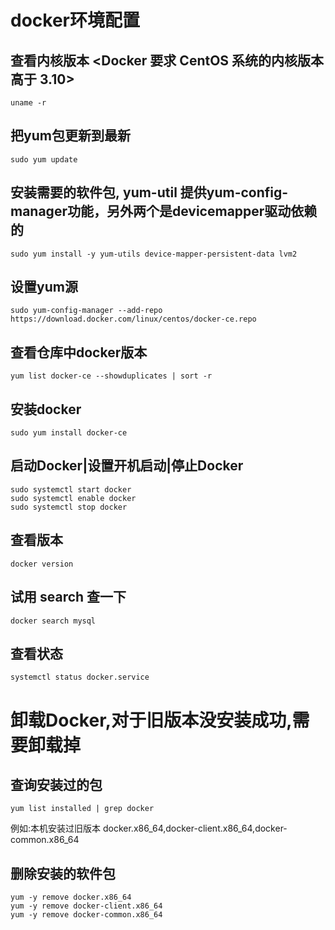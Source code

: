 <!--
 * @author: ares
 * @date: 2022-01-13 16:00:08
 * @lastEditTime: 2022-01-13 16:58:41
 * @lastEditors: ares
 * @description: 
 * 
-->

# docker环境配置

## 查看内核版本 <Docker 要求 CentOS 系统的内核版本高于 3.10>

```shell
uname -r
```

## 把yum包更新到最新

```shell
sudo yum update
```

## 安装需要的软件包, yum-util 提供yum-config-manager功能，另外两个是devicemapper驱动依赖的

```shell
sudo yum install -y yum-utils device-mapper-persistent-data lvm2
```

## 设置yum源

```shell
sudo yum-config-manager --add-repo https://download.docker.com/linux/centos/docker-ce.repo
```

## 查看仓库中docker版本

```shell
yum list docker-ce --showduplicates | sort -r
```

## 安装docker

```shell
sudo yum install docker-ce
```

## 启动Docker|设置开机启动|停止Docker

```shell
sudo systemctl start docker
sudo systemctl enable docker
sudo systemctl stop docker
```

## 查看版本

```shell
docker version
```

## 试用 search 查一下

```shell
docker search mysql
```

## 查看状态

```shell
systemctl status docker.service 
```

# 卸载Docker,对于旧版本没安装成功,需要卸载掉

## 查询安装过的包

```shell
yum list installed | grep docker
```

例如:本机安装过旧版本 docker.x86_64,docker-client.x86_64,docker-common.x86_64
  
## 删除安装的软件包

```shell
yum -y remove docker.x86_64
yum -y remove docker-client.x86_64
yum -y remove docker-common.x86_64
```
